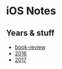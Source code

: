 # iOS Notes

## Years & stuff

- [book-review](book-review.md)
- [2016](2016/README.md)
- [2017](2017/README.md)


